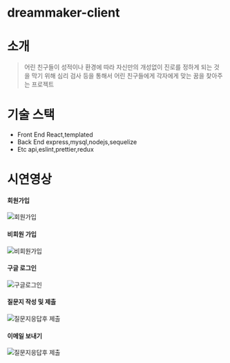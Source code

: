 # dreammaker-client


# 소개 

> 어린 친구들이 성적이나 환경에 따라 자신만의 개성없이 진로를 정하게 되는 것을 막기 위해 심리 검사 등을 통해서 어린 친구들에게 각자에게 맞는 꿈을 찾아주는 프로젝트

# 기술 스택

* Front End	React,templated
* Back End	express,mysql,nodejs,sequelize
* Etc	api,eslint,prettier,redux

# 시연영상

#### 회원가입

![회원가입](https://user-images.githubusercontent.com/47516835/76293401-4ce77180-62f4-11ea-8c69-1aad0008b061.gif)



#### 비회원 가입

![비회원가입](https://user-images.githubusercontent.com/47516835/76293810-1100dc00-62f5-11ea-9242-9c0997a6cce0.gif)


#### 구글 로그인

![구글로그인](https://user-images.githubusercontent.com/47516835/76293858-2a098d00-62f5-11ea-812b-b7beed9ff37f.gif)


#### 질문지 작성 및 제출

![질문지응답후 제출](https://user-images.githubusercontent.com/47516835/76293929-4c9ba600-62f5-11ea-85bc-96880aea6f11.gif)


#### 이메일 보내기


![질문지응답후 제출](https://user-images.githubusercontent.com/47516835/76293929-4c9ba600-62f5-11ea-85bc-96880aea6f11.gif)






